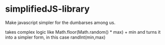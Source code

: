 # simplifiedJS-library

Make javascript simpler for the dumbarses among us.

takes complex logic like Math.floor(Math.random() * max) + min and turns it into a simpler form, in this case randInt(min,max)
